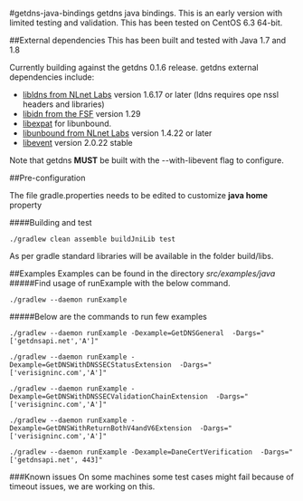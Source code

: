 #getdns-java-bindings
getdns java bindings. This is an early version with limited testing and validation. This has been tested on CentOS 6.3 64-bit.

##External dependencies
This has been built and tested with Java 1.7 and 1.8

Currently building against the getdns 0.1.6 release.
getdns external dependencies include:
* [libldns from NLnet Labs](https://www.nlnetlabs.nl/projects/ldns/) version 1.6.17 or later (ldns requires ope
nssl headers and libraries)
* [libidn from the FSF](http://www.gnu.org/software/libidn/) version 1.29
* [libexpat](http://expat.sourceforge.net/) for libunbound.
* [libunbound from NLnet Labs](http://www.nlnetlabs.nl/projects/unbound/) version 1.4.22 or later
* [libevent](http://libevent.org) version 2.0.22 stable

Note that getdns **MUST** be built with the --with-libevent flag to configure.


##Pre-configuration

The file gradle.properties needs to be edited to customize **java home** property

####Building and test
```
./gradlew clean assemble buildJniLib test
```
As per gradle standard libraries will be available in the folder build/libs.

##Examples
Examples can be found in the directory *src/examples/java*
#####Find usage of runExample with the below command.
```
./gradlew --daemon runExample
```
#####Below  are the commands to run few examples
```
./gradlew --daemon runExample -Dexample=GetDNSGeneral  -Dargs="['getdnsapi.net','A']"

./gradlew --daemon runExample -Dexample=GetDNSWithDNSSECStatusExtension  -Dargs="['verisigninc.com','A']"

./gradlew --daemon runExample -Dexample=GetDNSWithDNSSECValidationChainExtension  -Dargs="['verisigninc.com','A']"

./gradlew --daemon runExample -Dexample=GetDNSWithReturnBothV4andV6Extension  -Dargs="['verisigninc.com','A']"

./gradlew --daemon runExample -Dexample=DaneCertVerification  -Dargs="['getdnsapi.net', 443]"

```

###Known issues
On some machines some test cases might fail because of timeout issues, we are working on this.
